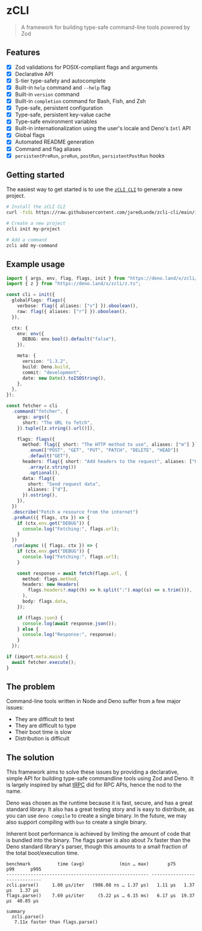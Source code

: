 # zCLI

> A framework for building type-safe command-line tools powered by Zod

## Features

- [x] Zod validations for POSIX-compliant flags and arguments
- [x] Declarative API
- [x] S-tier type-safety and autocomplete
- [x] Built-in `help` command and `--help` flag
- [x] Built-in `version` command
- [x] Built-in `completion` command for Bash, Fish, and Zsh
- [x] Type-safe, persistent configuration
- [x] Type-safe, persistent key-value cache
- [x] Type-safe environment variables
- [x] Built-in internationalization using the user's locale and Deno's `Intl`
      API
- [x] Global flags
- [x] Automated README generation
- [x] Command and flag aliases
- [x] `persistentPreRun`, `preRun`, `postRun`, `persistentPostRun` hooks

## Getting started

The easiest way to get started is to use the
[`zCLI CLI`](https://github.com/jaredLunde/zcli-cli) to generate a new project.

```sh
# Install the zCLI CLI
curl -fsSL https://raw.githubusercontent.com/jaredLunde/zcli-cli/main/install.sh | sh

# Create a new project
zcli init my-project

# Add a command
zcli add my-command
```

## Example usage

```ts
import { args, env, flag, flags, init } from "https://deno.land/x/zcli/mod.ts";
import { z } from "https://deno.land/x/zcli/z.ts";

const cli = init({
  globalFlags: flags({
    verbose: flag({ aliases: ["v"] }).oboolean(),
    raw: flag({ aliases: ["r"] }).oboolean(),
  }),

  ctx: {
    env: env({
      DEBUG: env.bool().default("false"),
    }),

    meta: {
      version: "1.3.2",
      build: Deno.build,
      commit: "development",
      date: new Date().toISOString(),
    },
  },
});

const fetcher = cli
  .command("fetcher", {
    args: args({
      short: "The URL to fetch",
    }).tuple([z.string().url()]),

    flags: flags({
      method: flag({ short: "The HTTP method to use", aliases: ["m"] })
        .enum(["POST", "GET", "PUT", "PATCH", "DELETE", "HEAD"])
        .default("GET"),
      headers: flag({ short: "Add headers to the request", aliases: ["H"] })
        .array(z.string())
        .optional(),
      data: flag({
        short: "Send request data",
        aliases: ["d"],
      }).ostring(),
    }),
  })
  .describe("Fetch a resource from the internet")
  .preRun(({ flags, ctx }) => {
    if (ctx.env.get("DEBUG")) {
      console.log("Fetching:", flags.url);
    }
  })
  .run(async ({ flags, ctx }) => {
    if (ctx.env.get("DEBUG")) {
      console.log("Fetching:", flags.url);
    }

    const response = await fetch(flags.url, {
      method: flags.method,
      headers: new Headers(
        flags.headers?.map((h) => h.split(":").map((s) => s.trim())),
      ),
      body: flags.data,
    });

    if (flags.json) {
      console.log(await response.json());
    } else {
      console.log("Response:", response);
    }
  });

if (import.meta.main) {
  await fetcher.execute();
}
```

## The problem

Command-line tools written in Node and Deno suffer from a few major issues:

- They are difficult to test
- They are difficult to type
- Their boot time is slow
- Distribution is difficult

## The solution

This framework aims to solve these issues by providing a declarative, simple API
for building type-safe commandline tools using Zod and Deno. It is largely
inspired by what [tRPC](https://trpc.io) did for RPC APIs, hence the nod to the
name.

Deno was chosen as the runtime because it is fast, secure, and has a great
standard library. It also has a great testing story and is easy to distribute,
as you can use `deno compile` to create a single binary. In the future, we may
also support compiling with `bun` to create a single binary.

Inherent boot performance is achieved by limiting the amount of code that is
bundled into the binary. The flags parser is also about 7x faster than the Deno
standard library's parser, though this amounts to a small fraction of the total
boot/execution time.

```
benchmark          time (avg)             (min … max)       p75       p99      p995
----------------------------------------------------- -----------------------------
zcli.parse()     1.08 µs/iter   (986.08 ns … 1.37 µs)   1.11 µs   1.37 µs   1.37 µs
flags.parse()    7.69 µs/iter     (5.22 µs … 6.15 ms)   6.17 µs  19.37 µs  48.85 µs

summary
  zcli.parse()
   7.11x faster than flags.parse()
```
